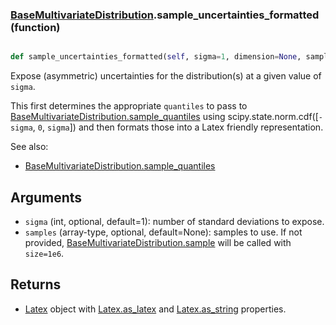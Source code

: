 ### [BaseMultivariateDistribution](BaseMultivariateDistribution.md).sample_uncertainties_formatted (function)


```py

def sample_uncertainties_formatted(self, sigma=1, dimension=None, samples=None)

```



Expose (asymmetric) uncertainties for the distribution(s) at a given
value of `sigma`.

This first determines the appropriate `quantiles` to pass to
[BaseMultivariateDistribution.sample_quantiles](BaseMultivariateDistribution.sample_quantiles.md) using scipy.state.norm.cdf([`-sigma`, `0`, `sigma`])
and then formats those into a Latex friendly representation.

See also:
* [BaseMultivariateDistribution.sample_quantiles](BaseMultivariateDistribution.sample_quantiles.md)

Arguments
-----------
* `sigma` (int, optional, default=1): number of standard deviations to
    expose.
* `samples` (array-type, optional, default=None): samples to use.  If
    not provided, [BaseMultivariateDistribution.sample](BaseMultivariateDistribution.sample.md) will be called with `size=1e6`.

Returns
---------
* [Latex](Latex.md) object with [Latex.as_latex](Latex.as_latex.md) and [Latex.as_string](Latex.as_string.md) properties.

